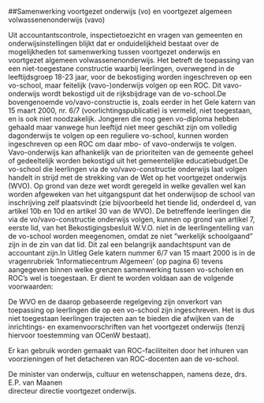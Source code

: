 <meta http-equiv='Content-Type' content='text/html; charset=utf-8' />

##Samenwerking voortgezet onderwijs (vo) en voortgezet algemeen volwassenenonderwijs (vavo)

Uit accountantscontrole, inspectietoezicht en vragen van gemeenten en onderwijsinstellingen blijkt dat er onduidelijkheid bestaat over de mogelijkheden tot samenwerking tussen voortgezet onderwijs en voortgezet algemeen volwassenenonderwijs. Het betreft de toepassing van een niet-toegestane constructie waarbij leerlingen, overwegend in de leeftijdsgroep 18-23 jaar, voor de bekostiging worden ingeschreven op een vo-school, maar feitelijk (vavo-)onderwijs volgen op een ROC. Dit vavo-onderwijs wordt bekostigd uit de rijksbijdrage van de vo-school.De bovengenoemde vo/vavo-constructie is, zoals eerder in het Gele katern van 15 maart 2000, nr. 6/7 (voorlichtingspublicatie) is vermeld, niet toegestaan, en is ook niet noodzakelijk. Jongeren die nog geen vo-diploma hebben gehaald maar vanwege hun leeftijd niet meer geschikt zijn om volledig dagonderwijs te volgen op een reguliere vo-school, kunnen worden ingeschreven op een ROC om daar mbo- of vavo-onderwijs te volgen. Vavo-onderwijs kan afhankelijk van de prioriteiten van de gemeente geheel of gedeeltelijk worden bekostigd uit het gemeentelijke educatiebudget.De vo-school die leerlingen via de vo/vavo-constructie onderwijs laat volgen handelt in strijd met de strekking van de Wet op het voortgezet onderwijs (WVO). Op grond van deze wet wordt geregeld in welke gevallen wel kan worden afgeweken van het uitgangspunt dat het onderwijsop de school van inschrijving zelf plaatsvindt (zie bijvoorbeeld het tiende lid, onderdeel d, van artikel 10b en 10d en artikel 30 van de WVO). De betreffende leerlingen die via de vo/vavo-constructie onderwijs volgen, kunnen op grond van artikel 7, eerste lid, van het Bekostigingsbesluit W.V.O. niet in de leerlingentelling van de vo-school worden meegenomen, omdat ze niet ”werkelijk schoolgaand” zijn in de zin van dat lid. Dit zal een belangrijk aandachtspunt van de accountant zijn.In Uitleg Gele katern nummer 6/7 van 15 maart 2000 is in de vragenrubriek ’Informatiecentrum Algemeen’ (op pagina 6) tevens aangegeven binnen welke grenzen samenwerking tussen vo-scholen en ROC’s wel is toegestaan. Er dient te worden voldaan aan de volgende voorwaarden:

De WVO en de daarop gebaseerde regelgeving zijn onverkort van toepassing op leerlingen die op een vo-school zijn ingeschreven. Het is dus niet toegestaan leerlingen trajecten aan te bieden die afwijken van de inrichtings- en examenvoorschriften van het voortgezet onderwijs (tenzij hiervoor toestemming van OCenW bestaat).

Er kan gebruik worden gemaakt van ROC-faciliteiten door het inhuren van voorzieningen of het detacheren van ROC-docenten aan de vo-school. 

De 
minister van onderwijs, cultuur en wetenschappen, namens deze, 
drs. E.P. van Maanen  
directeur directie voortgezet onderwijs. 
